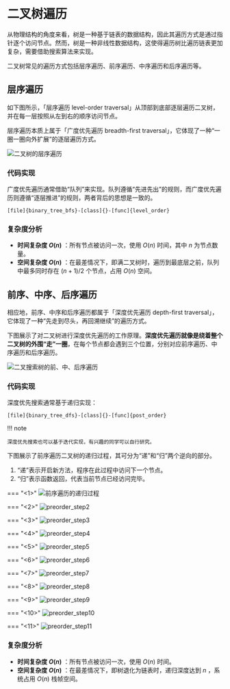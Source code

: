 # 二叉树遍历

从物理结构的角度来看，树是一种基于链表的数据结构，因此其遍历方式是通过指针逐个访问节点。然而，树是一种非线性数据结构，这使得遍历树比遍历链表更加复杂，需要借助搜索算法来实现。

二叉树常见的遍历方式包括层序遍历、前序遍历、中序遍历和后序遍历等。

## 层序遍历

如下图所示，「层序遍历 level-order traversal」从顶部到底部逐层遍历二叉树，并在每一层按照从左到右的顺序访问节点。

层序遍历本质上属于「广度优先遍历 breadth-first traversal」，它体现了一种“一圈一圈向外扩展”的逐层遍历方式。

![二叉树的层序遍历](binary_tree_traversal.assets/binary_tree_bfs.png)

### 代码实现

广度优先遍历通常借助“队列”来实现。队列遵循“先进先出”的规则，而广度优先遍历则遵循“逐层推进”的规则，两者背后的思想是一致的。

```src
[file]{binary_tree_bfs}-[class]{}-[func]{level_order}
```

### 复杂度分析

- **时间复杂度 $O(n)$** ：所有节点被访问一次，使用 $O(n)$ 时间，其中 $n$ 为节点数量。
- **空间复杂度 $O(n)$** ：在最差情况下，即满二叉树时，遍历到最底层之前，队列中最多同时存在 $(n + 1) / 2$ 个节点，占用 $O(n)$ 空间。

## 前序、中序、后序遍历

相应地，前序、中序和后序遍历都属于「深度优先遍历 depth-first traversal」，它体现了一种“先走到尽头，再回溯继续”的遍历方式。

下图展示了对二叉树进行深度优先遍历的工作原理。**深度优先遍历就像是绕着整个二叉树的外围“走”一圈**，在每个节点都会遇到三个位置，分别对应前序遍历、中序遍历和后序遍历。

![二叉搜索树的前、中、后序遍历](binary_tree_traversal.assets/binary_tree_dfs.png)

### 代码实现

深度优先搜索通常基于递归实现：

```src
[file]{binary_tree_dfs}-[class]{}-[func]{post_order}
```

!!! note

    深度优先搜索也可以基于迭代实现，有兴趣的同学可以自行研究。

下图展示了前序遍历二叉树的递归过程，其可分为“递”和“归”两个逆向的部分。

1. “递”表示开启新方法，程序在此过程中访问下一个节点。
2. “归”表示函数返回，代表当前节点已经访问完毕。

=== "<1>"
    ![前序遍历的递归过程](binary_tree_traversal.assets/preorder_step1.png)

=== "<2>"
    ![preorder_step2](binary_tree_traversal.assets/preorder_step2.png)

=== "<3>"
    ![preorder_step3](binary_tree_traversal.assets/preorder_step3.png)

=== "<4>"
    ![preorder_step4](binary_tree_traversal.assets/preorder_step4.png)

=== "<5>"
    ![preorder_step5](binary_tree_traversal.assets/preorder_step5.png)

=== "<6>"
    ![preorder_step6](binary_tree_traversal.assets/preorder_step6.png)

=== "<7>"
    ![preorder_step7](binary_tree_traversal.assets/preorder_step7.png)

=== "<8>"
    ![preorder_step8](binary_tree_traversal.assets/preorder_step8.png)

=== "<9>"
    ![preorder_step9](binary_tree_traversal.assets/preorder_step9.png)

=== "<10>"
    ![preorder_step10](binary_tree_traversal.assets/preorder_step10.png)

=== "<11>"
    ![preorder_step11](binary_tree_traversal.assets/preorder_step11.png)

### 复杂度分析

- **时间复杂度 $O(n)$** ：所有节点被访问一次，使用 $O(n)$ 时间。
- **空间复杂度 $O(n)$** ：在最差情况下，即树退化为链表时，递归深度达到 $n$ ，系统占用 $O(n)$ 栈帧空间。
